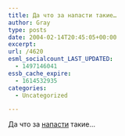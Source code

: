 ```yaml
---
title: Да что за напасти такие…
author: Gray
type: posts
date: 2004-02-14T20:45:05+00:00
excerpt:
url: /4620
esml_socialcount_LAST_UPDATED:
  - 1497146041
essb_cache_expire:
  - 1614532935
categories:
  - Uncategorized

---
```








Да что за <a href="http://newsru.com/russia/14feb2004/vzr.html" target="_blank">напасти</a> такие&#8230;